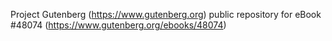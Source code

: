 Project Gutenberg (https://www.gutenberg.org) public repository for eBook #48074 (https://www.gutenberg.org/ebooks/48074)

